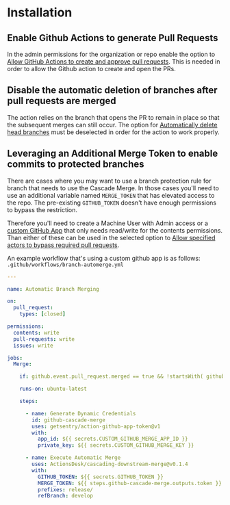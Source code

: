 # Installation

## Enable Github Actions to generate Pull Requests

In the admin permissions for the organization or repo enable the option to [Allow GitHub Actions to create and approve pull requests](https://docs.github.com/en/repositories/managing-your-repositorys-settings-and-features/enabling-features-for-your-repository/managing-github-actions-settings-for-a-repository#preventing-github-actions-from-creating-or-approving-pull-requests). This is needed in order to allow the Github action to create and open the PRs.

## Disable the automatic deletion of branches after pull requests are merged

The action relies on the branch that opens the PR to remain in place so that the subsequent merges can still occur. The option for [Automatically delete head branches](https://docs.github.com/en/repositories/configuring-branches-and-merges-in-your-repository/configuring-pull-request-merges/managing-the-automatic-deletion-of-branches) must be deselected in order for the action to work properly.

## Leveraging an Additional Merge Token to enable commits to protected branches

There are cases where you may want to use a branch protection rule for branch that needs to use the Cascade Merge. In those cases you'll need to use an additional variable named `MERGE_TOKEN` that has elevated access to the repo. The pre-existing `GITHUB_TOKEN` doesn't have enough permissions to bypass the restriction.

Therefore you'll need to create a Machine User with Admin access or a [custom GitHub App](https://docs.github.com/en/developers/apps/building-github-apps/creating-a-github-app) that only needs read/write for the contents permissions. Than either of these can be used in the selected option to [Allow specified actors to bypass required pull requests](https://github.blog/changelog/2021-11-19-allow-bypassing-required-pull-requests/).

An example workflow that's using a custom github app is as follows:
`.github/workflows/branch-automerge.yml`

```yml
---

name: Automatic Branch Merging

on:
  pull_request:
    types: [closed]

permissions:
  contents: write
  pull-requests: write
  issues: write

jobs:
  Merge:

    if: github.event.pull_request.merged == true && !startsWith( github.actor, '<<<CUSTOM-GITHUB-APP>>>' )

    runs-on: ubuntu-latest

    steps:

      - name: Generate Dynamic Credentials
        id: github-cascade-merge
        uses: getsentry/action-github-app-token@v1
        with:
          app_id: ${{ secrets.CUSTOM_GITHUB_MERGE_APP_ID }}
          private_key: ${{ secrets.CUSTOM_GITHUB_MERGE_KEY }}

      - name: Execute Automatic Merge
        uses: ActionsDesk/cascading-downstream-merge@v0.1.4
        with:
          GITHUB_TOKEN: ${{ secrets.GITHUB_TOKEN }}
          MERGE_TOKEN: ${{ steps.github-cascade-merge.outputs.token }}
          prefixes: release/
          refBranch: develop
```
